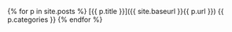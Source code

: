 {% for p in site.posts %}
  [{{ p.title }}]({{ site.baseurl }}{{ p.url }})
  {{ p.categories }}
{% endfor %}
